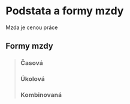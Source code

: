 # Podstata a formy mzdy

Mzda je cenou práce

## Formy mzdy

> ### Časová
>
> ### Úkolová
>
> ### Kombinovaná
